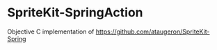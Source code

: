 # SpriteKit-SpringAction
Objective C implementation of https://github.com/ataugeron/SpriteKit-Spring
